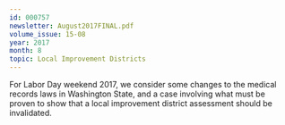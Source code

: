 ```yaml
---
id: 000757
newsletter: August2017FINAL.pdf
volume_issue: 15-08
year: 2017
month: 8
topic: Local Improvement Districts
---
```


For Labor Day weekend 2017, we consider some changes to the medical records laws in Washington State, and a case involving what must be proven to show that a local improvement district assessment should be invalidated.